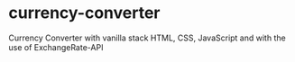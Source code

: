 # currency-converter
Currency Converter with vanilla stack HTML, CSS, JavaScript and with the use of ExchangeRate-API
